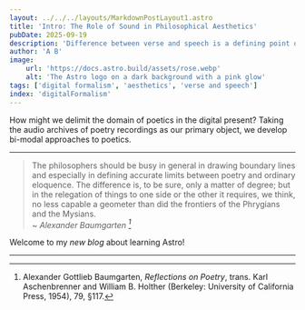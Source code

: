 ```yaml
---
layout: ../../../layouts/MarkdownPostLayout1.astro
title: 'Intro: The Role of Sound in Philosophical Aesthetics'
pubDate: 2025-09-19
description: 'Difference between verse and speech is a defining point of aesthetics'
author: 'A B'
image:
    url: 'https://docs.astro.build/assets/rose.webp'
    alt: 'The Astro logo on a dark background with a pink glow'
tags: ['digital formalism', 'aesthetics', 'verse and speech']
index: 'digitalFormalism'
---
```


How might we delimit the domain of poetics in the digital present? Taking the audio archives of poetry recordings as our primary object, we develop bi-modal approaches to poetics.

---

> The philosophers should be busy in general in drawing boundary lines and especially in defining accurate limits between poetry and ordinary eloquence. The difference is, to be sure, only a matter of degree; but in the relegation of things to one side or the other it requires, we think, no less capable a geometer than did the frontiers of the Phrygians and the Mysians.<br>
> <cite>~ Alexander Baumgarten [^1]</cite>
[^1]: Alexander Gottlieb Baumgarten, _Reflections on Poetry_, trans. Karl Aschenbrenner and William B. Holther (Berkeley: University of California Press, 1954), 79, §117.

Welcome to my _new blog_ about learning Astro!

---